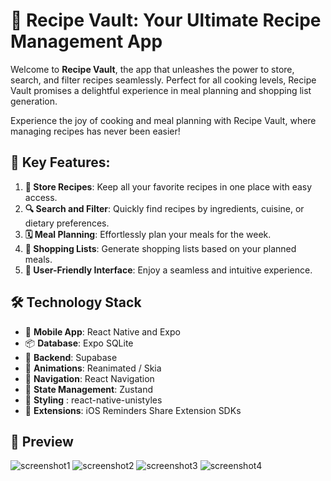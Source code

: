 # 🍴 Recipe Vault: Your Ultimate Recipe Management App

Welcome to **Recipe Vault**, the app that unleashes the power to store, search, and filter recipes seamlessly. Perfect for all cooking levels, Recipe Vault promises a delightful experience in meal planning and shopping list generation.

Experience the joy of cooking and meal planning with Recipe Vault, where managing recipes has never been easier!

## 🌟 Key Features:

1. **📖 Store Recipes**: Keep all your favorite recipes in one place with easy access.
2. **🔍 Search and Filter**: Quickly find recipes by ingredients, cuisine, or dietary preferences.
3. **🗓️ Meal Planning**: Effortlessly plan your meals for the week.
4. **🛒 Shopping Lists**: Generate shopping lists based on your planned meals.
5. **🌟 User-Friendly Interface**: Enjoy a seamless and intuitive experience.

## 🛠️ Technology Stack

- 📱 **Mobile App**: React Native and Expo
- 📦 **Database**: Expo SQLite
- 🔧 **Backend**: Supabase
- 💫 **Animations**: Reanimated / Skia
- 🧭 **Navigation**: React Navigation
- 🔧 **State Management**: Zustand
- 🎨 **Styling** : react-native-unistyles
- 📱 **Extensions**: iOS Reminders Share Extension SDKs

## 👀 Preview

![screenshot1](/assets/screenshots/home.webp) ![screenshot2](/assets/screenshots/search.webp) ![screenshot3](/assets/screenshots/detail.webp) ![screenshot4](/assets/screenshots/edit.webp)
